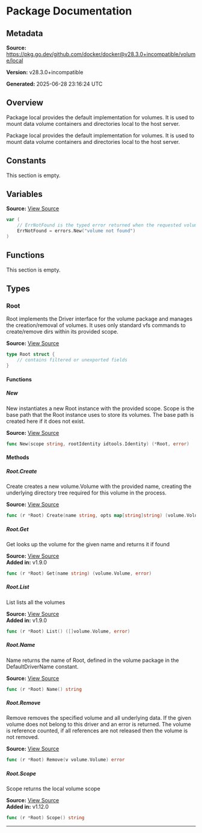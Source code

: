 # Package Documentation

## Metadata

**Source:** https://pkg.go.dev/github.com/docker/docker@v28.3.0+incompatible/volume/local

**Version:** v28.3.0+incompatible

**Generated:** 2025-06-28 23:16:24 UTC

## Overview

Package local provides the default implementation for volumes. It
is used to mount data volume containers and directories local to
the host server.

Package local provides the default implementation for volumes. It
is used to mount data volume containers and directories local to
the host server.


## Constants

This section is empty.

## Variables

**Source:** [View Source](https://github.com/docker/docker/blob/v28.3.0/volume/local/local.go#L35)

```go
var (
	// ErrNotFound is the typed error returned when the requested volume name can't be found
	ErrNotFound = errors.New("volume not found")
)
```

## Functions

This section is empty.

## Types

### Root

Root implements the Driver interface for the volume package and
manages the creation/removal of volumes. It uses only standard vfs
commands to create/remove dirs within its provided scope.

**Source:** [View Source](https://github.com/docker/docker/blob/v28.3.0/volume/local/local.go#L110)  

```go
type Root struct {
	// contains filtered or unexported fields
}
```

#### Functions

##### New

New instantiates a new Root instance with the provided scope. Scope
is the base path that the Root instance uses to store its
volumes. The base path is created here if it does not exist.

**Source:** [View Source](https://github.com/docker/docker/blob/v28.3.0/volume/local/local.go#L54)  

```go
func New(scope string, rootIdentity idtools.Identity) (*Root, error)
```

#### Methods

##### Root.Create

Create creates a new volume.Volume with the provided name, creating
the underlying directory tree required for this volume in the
process.

**Source:** [View Source](https://github.com/docker/docker/blob/v28.3.0/volume/local/local.go#L138)  

```go
func (r *Root) Create(name string, opts map[string]string) (volume.Volume, error)
```

##### Root.Get

Get looks up the volume for the given name and returns it if found

**Source:** [View Source](https://github.com/docker/docker/blob/v28.3.0/volume/local/local.go#L242)  
**Added in:** v1.9.0

```go
func (r *Root) Get(name string) (volume.Volume, error)
```

##### Root.List

List lists all the volumes

**Source:** [View Source](https://github.com/docker/docker/blob/v28.3.0/volume/local/local.go#L120)  
**Added in:** v1.9.0

```go
func (r *Root) List() ([]volume.Volume, error)
```

##### Root.Name

Name returns the name of Root, defined in the volume package in the DefaultDriverName constant.

**Source:** [View Source](https://github.com/docker/docker/blob/v28.3.0/volume/local/local.go#L131)  

```go
func (r *Root) Name() string
```

##### Root.Remove

Remove removes the specified volume and all underlying data. If the
given volume does not belong to this driver and an error is
returned. The volume is reference counted, if all references are
not released then the volume is not removed.

**Source:** [View Source](https://github.com/docker/docker/blob/v28.3.0/volume/local/local.go#L191)  

```go
func (r *Root) Remove(v volume.Volume) error
```

##### Root.Scope

Scope returns the local volume scope

**Source:** [View Source](https://github.com/docker/docker/blob/v28.3.0/volume/local/local.go#L253)  
**Added in:** v1.12.0

```go
func (r *Root) Scope() string
```

---


